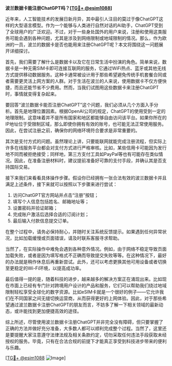 **波兰数据卡能注册ChatGPT吗？[[TG💪+ @esim1088](https://t.me/s/esim1088)]**

近年来，人工智能技术的发展日新月异，其中最引人注目的莫过于像ChatGPT这样的大型语言模型。作为一个能够与人类进行自然对话的AI助手，ChatGPT受到了全球用户的广泛欢迎。不过，对于一些身处国外的用户来说，注册和使用这类服务可能会遇到各种问题，尤其是涉及到网络限制或地域限制的情况。那么，作为欧洲的一员，波兰的数据卡是否也能用来注册ChatGPT呢？本文将围绕这一问题展开详细探讨。

首先，我们需要了解什么是数据卡以及它在日常生活中扮演的角色。简单来说，数据卡是一种无需SIM卡即可连接互联网的服务，它通过WiFi热点、蓝牙或其他无线方式提供移动数据服务。这种卡通常被设计用于那些希望避免传统手机套餐合同或者需要更灵活上网方案的人群。对于生活在波兰的人来说，使用数据卡不仅方便快捷，而且还能节省不少费用。然而，当我们试图用这些数据卡来注册ChatGPT时，事情就变得复杂起来。

要回答“波兰数据卡能否注册ChatGPT”这个问题，我们必须从几个方面入手分析。首先是地理位置因素。根据OpenAI公司的规定，ChatGPT的使用受到一定的地理限制。这意味着并不是所有国家和地区都能够自由访问该平台。如果你所在的IP地址位于受限制区域，那么即使你拥有有效的账号，也可能无法正常使用服务。因此，在尝试注册之前，确保你的网络环境符合要求是非常重要的。

其次是支付方式的问题。虽然理论上讲，只要能联网就能完成注册流程，但实际上许多在线服务平台都会对支付方式进行严格审核。比如，某些信用卡可能因为发行地不同而被拒绝接受；同样地，第三方支付工具如PayPal等也有可能存在类似情况。因此，在准备注册材料时，建议提前准备好可靠的支付手段，并确认其是否支持国际交易。

接下来我们来看看具体操作步骤。假设你已经拥有一张合法有效的波兰数据卡并且满足上述条件，接下来就可以按照以下步骤来进行尝试：

1. 访问ChatGPT官方网站并点击“注册”按钮；
2. 填写个人信息包括姓名、邮箱地址等；
3. 设置密码并验证邮箱；
4. 完成账户激活后选择合适的订阅计划；
5. 最后输入付款信息提交订单。

在整个过程中，请务必保持耐心，并随时关注系统反馈提示。如果遇到任何异常状况，比如加载缓慢或页面错误，请及时联系客服寻求帮助。

当然了，在实际操作中难免会遇到各种意外情况。例如，由于网络不稳定导致页面加载失败，或者是因为填写格式不正确而导致提交失败等等。在这种情况下，最好的办法就是稍作休息后再重新尝试。此外，还可以考虑更换其他可用设备或者切换至更稳定的Wi-Fi环境，以提高成功率。

最后值得一提的是，随着科技的进步，越来越多的解决方案正在涌现出来。比如现在市面上已经有专门针对跨境用户设计的产品和服务，它们可以帮助我们绕过地域限制轻松享受全球化的数字资源。比如eSIM卡就是一个很好的例子——它允许我们在不同国家之间无缝切换运营商，从而获得更好的上网体验。因此，对于那些希望通过波兰数据卡注册ChatGPT的朋友而言，不妨多了解一下相关领域的最新动态，或许能找到更加便捷高效的途径。

综上所述，尽管使用波兰数据卡注册ChatGPT并非完全没有障碍，但只要掌握了正确的方法并做好充分准备，大多数人都可以顺利完成整个过程。当然了，这里还是要提醒大家注意遵守法律法规及相关条款约定，切勿采取任何违法手段获取未经授权的服务。毕竟，只有在合法合规的前提下才能真正享受到科技进步带来的便利与乐趣。

[[TG💪+ @esim1088](https://t.me/s/esim1088) ![Image](https://i.postimg.cc/4NQfJmqS/Snipaste-2025-05-13-00-14-12.png)]